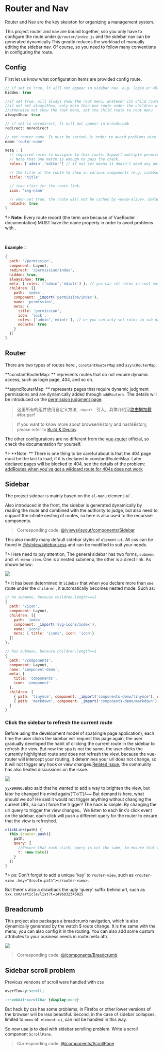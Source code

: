 # Router and Nav

Router and Nav are the key skeleton for organizing a management system.

This project router and nav are bound together, sso you only have to configure the route under `@/router/index.js` and the sidebar nav can be generated dynamically.This greatly reduces the workload of manually editing the sidebar nav. Of course, so you need to follow many conventions in configuring the route.

## Config
First let us know what configuration items are provided config route.

```js
// if set to true, lt will not appear in sidebar nav. e.g. login or 401 page (Default: false)
hidden: true

//if set true, will always show the root menu, whatever its child routes length
//if not set alwaysShow, only more than one route under the children will become nested mode
//otherwise not show the root menu, set the child route to root menu
alwaysShow: true

// if set to noredirect, lt will not appear in breadcrumb
redirect: noredirect

// set router name. It must be setted，in order to avoid problems with <keep-alive>.
name:'router-name'

meta : {
  // required roles to navigate to this route. Support multiple permissions overlay.
  // Note that one match is enough to pass the check.
  roles: ['admin','editor'] // if not set means it doesn't need any permission.

  // the title of the route to show in various components (e.g. sidebar, breadcrumbs).
  title: 'title'

  // icon class for the route link.
  icon: 'svg-name'

  // when set true, the route will not be cached by <keep-alive>. Default false
  noCache: true
}
```
?> **Note:** Every route record (the term use because of VueRouter documentation) MUST have the name property in order to avoid problems with <keep-alive>.

<br/>

**Example：**
```js
{
  path: '/permission',
  component: Layout,
  redirect: '/permission/index',
  hidden: true,
  alwaysShow: true,
  meta: { roles: ['admin','ediotr'] }, // you can set roles in root nav
  children: [{
    path: 'index',
    component: _import('permission/index'),
    name: 'permission',
    meta: {
      title: 'permission',
      icon: 'lock',
      roles: ['admin','ediotr'], // or you can only set roles in sub nav
      noCache: true
    }
  }]
}
```

## Router

There are two types of routes here , `constantRouterMap` and `asyncRouterMap`.

 **constantRouterMap: ** represents routes that do not require dynamic access, such as login page, 404, and so on.

 **asyncRouterMap: ** represents pages that require dynamic judgment permissions and are dynamically added through `addRouters`. The details will be introduced on the [permission judgment page](https://panjiachen.github.io/vue-element-admin-site/#/permission).

> 这里所有的组件使用自定义方法 `_import ` 引入，具体介绍见[路由懒加载](https://panjiachen.github.io/vue-element-admin-site/#/lazy-loading) #for perf

> If you want to know more about browserHistory and hashHistory, please refer to [Build & Deploy](deploy).

The other configurations are no different from the [vue-router](https://router.vuejs.org/en/) official, so check the documentation for yourself.

?> **Note: ** There is one thing to be careful about is that the 404 page must be the last to load, if it is declared in constantRouterMap. Later declared pages will be blocked to 404, see the details of the problem:  [addRoutes when you've got a wildcard route for 404s does not work](https://github.com/vuejs/vue-router/issues/1176)

## Sidebar

The project sidebar is mainly based on the `el-menu` element-ui`.

Also introduced in the front, the sidebar is generated dynamically by reading the route and combined with the authority to judge, but also need to support the infinite nesting of routes, so here is also used to the recursive components.

> Corresponding code: [@/views/layout/components/Sidebar](https://github.com/PanJiaChen/vue-element-admin/tree/master/src/views/layout/components/Sidebar)

This also modify many default sidebar styles of `element-ui`. All css can be found in [@/styles/sidebar.scss](https://github.com/PanJiaChen/vue-element-admin/blob/master/src/styles/sidebar.scss) and can be modified to suit your needs.

?> Here need to pay attention, The general sidebar has two forms, `submenu` and` el-menu-item`.  One is a nested submenu, the other is a direct link. As shown below:

![](https://wpimg.wallstcn.com/e94739d6-d701-45c8-8c6e-0f4bb10c3b46.png)

?> It has been determined in `Sidebar` that when you declare more than `one` route under the `children` , it automatically becomes nested mode. Such as:

```js
// no submenu, because children.length===1
{
  path: '/icon',
  component: Layout,
  children: [{
    path: 'index',
    component: _import('svg-icons/index'),
    name: 'icons',
    meta: { title: 'icons', icon: 'icon'}
  }]
},

// has submenu, because children.length>=1
{
  path: '/components',
  component: Layout,
  name: 'component-demo',
  meta: {
    title: 'components',
    icon: 'component'
  },
  children: [
    { path: 'tinymce', component: _import('components-demo/tinymce'), name: 'tinymce-demo', meta: { title: 'tinymce' }},
    { path: 'markdown', component: _import('components-demo/markdown'), name: 'markdown-demo', meta: { title: 'markdown' }},
  ]
}
```

### Click the sidebar to refresh the current route
Before using the development model of spa(single page application), each time the user clicks the sidebar will request this page again, the user gradually developed the habit of clicking the current route in the sidebar to refresh the view. But now the spa is not the same, the user clicks the currently highlighted route and does not refresh the view, because the vue-router will intercept your routing, it determines your url does not change, so it will not trigger any hook or view changes.[Related issue](https://github.com/vuejs/vue-router/issues/296), the community has also heated discussions on the issue.

![](https://wpimg.wallstcn.com/5d0b0391-ea6a-45f2-943e-aff5dbe74d12.png)

`yyx990803`also said that he wanted to add a way to brighten the view, but later he changed his mind again/(ㄒoㄒ)/~~ But demand is here, what should we do? He said it would not trigger anything without changing the current URL, so can I force the trigger? The hack is simple. By changing the url query to trigger the view changes。We listen to each link's click event on the sidebar, each click will push a different query for the router to ensure that the view is refreshed.

```js
clickLink(path) {
  this.$router.push({
    path,
    query: {
      //Ensure that each click, query is not the same, to ensure that refresh the view
      t: +new Date()
    }
  })
}
```
?> ps: Don't forget to add a unique 'key' to `router-view`, such as `<router-view :key="$route.path"></router-view>`.

But there's also a drawback the ugly 'query' suffix behind url, such as `xxx.com/article/list?t=1496832345025`


## Breadcrumb

This project also packages a breadcrumb navigation, which is also dynamically generated by the watch $ route change. It is the same with the menu, you can also config it in the routing. You can also add some custom attributes to your business needs in route.meta attr.

![](https://wpimg.wallstcn.com/4c60b3fc-febd-4e22-9150-724dcbd25a8e.gif)

> Corresponding code: [@/components/Breadcrumb](https://github.com/PanJiaChen/vue-element-admin/blob/master/src/components/Breadcrumb/index.vue)


## Sidebar scroll problem
Previous versions of scroll were handled with css
```css
overflow-y:scroll;

::-webkit-scrollbar {display:none}

```
But hack by css has some problems, in Firefox or other lower versions of the browser will be less beautiful.
Second, in the case of sidebar collapses, limited to `menu` of` element-ui`, can not be handled in this way.

So now use js to deal with sidebar scrolling problem. Write a scroll component `ScrollPane`.
> Corresponding code: [@/components/ScrollPane](https://github.com/PanJiaChen/vue-element-admin/blob/master/src/components/ScrollPane/index.vue)
